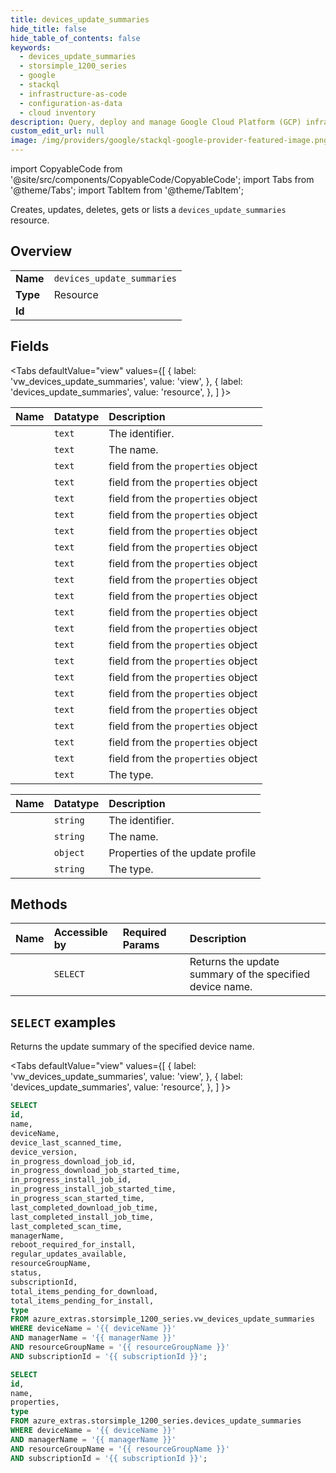 ```yaml
---
title: devices_update_summaries
hide_title: false
hide_table_of_contents: false
keywords:
  - devices_update_summaries
  - storsimple_1200_series
  - google
  - stackql
  - infrastructure-as-code
  - configuration-as-data
  - cloud inventory
description: Query, deploy and manage Google Cloud Platform (GCP) infrastructure and resources using SQL
custom_edit_url: null
image: /img/providers/google/stackql-google-provider-featured-image.png
---
```


import CopyableCode from '@site/src/components/CopyableCode/CopyableCode';
import Tabs from '@theme/Tabs';
import TabItem from '@theme/TabItem';

Creates, updates, deletes, gets or lists a <code>devices_update_summaries</code> resource.

## Overview
<table><tbody>
<tr><td><b>Name</b></td><td><code>devices_update_summaries</code></td></tr>
<tr><td><b>Type</b></td><td>Resource</td></tr>
<tr><td><b>Id</b></td><td><CopyableCode code="azure_extras.storsimple_1200_series.devices_update_summaries" /></td></tr>
</tbody></table>

## Fields
<Tabs
    defaultValue="view"
    values={[
        { label: 'vw_devices_update_summaries', value: 'view', },
        { label: 'devices_update_summaries', value: 'resource', },
    ]
}>
<TabItem value="view">

| Name | Datatype | Description |
|:-----|:---------|:------------|
| <CopyableCode code="id" /> | `text` | The identifier. |
| <CopyableCode code="name" /> | `text` | The name. |
| <CopyableCode code="deviceName" /> | `text` | field from the `properties` object |
| <CopyableCode code="device_last_scanned_time" /> | `text` | field from the `properties` object |
| <CopyableCode code="device_version" /> | `text` | field from the `properties` object |
| <CopyableCode code="in_progress_download_job_id" /> | `text` | field from the `properties` object |
| <CopyableCode code="in_progress_download_job_started_time" /> | `text` | field from the `properties` object |
| <CopyableCode code="in_progress_install_job_id" /> | `text` | field from the `properties` object |
| <CopyableCode code="in_progress_install_job_started_time" /> | `text` | field from the `properties` object |
| <CopyableCode code="in_progress_scan_started_time" /> | `text` | field from the `properties` object |
| <CopyableCode code="last_completed_download_job_time" /> | `text` | field from the `properties` object |
| <CopyableCode code="last_completed_install_job_time" /> | `text` | field from the `properties` object |
| <CopyableCode code="last_completed_scan_time" /> | `text` | field from the `properties` object |
| <CopyableCode code="managerName" /> | `text` | field from the `properties` object |
| <CopyableCode code="reboot_required_for_install" /> | `text` | field from the `properties` object |
| <CopyableCode code="regular_updates_available" /> | `text` | field from the `properties` object |
| <CopyableCode code="resourceGroupName" /> | `text` | field from the `properties` object |
| <CopyableCode code="status" /> | `text` | field from the `properties` object |
| <CopyableCode code="subscriptionId" /> | `text` | field from the `properties` object |
| <CopyableCode code="total_items_pending_for_download" /> | `text` | field from the `properties` object |
| <CopyableCode code="total_items_pending_for_install" /> | `text` | field from the `properties` object |
| <CopyableCode code="type" /> | `text` | The type. |
</TabItem>
<TabItem value="resource">

| Name | Datatype | Description |
|:-----|:---------|:------------|
| <CopyableCode code="id" /> | `string` | The identifier. |
| <CopyableCode code="name" /> | `string` | The name. |
| <CopyableCode code="properties" /> | `object` | Properties of the update profile |
| <CopyableCode code="type" /> | `string` | The type. |
</TabItem></Tabs>

## Methods
| Name | Accessible by | Required Params | Description |
|:-----|:--------------|:----------------|:------------|
| <CopyableCode code="get" /> | `SELECT` | <CopyableCode code="deviceName, managerName, resourceGroupName, subscriptionId" /> | Returns the update summary of the specified device name. |

## `SELECT` examples

Returns the update summary of the specified device name.

<Tabs
    defaultValue="view"
    values={[
        { label: 'vw_devices_update_summaries', value: 'view', },
        { label: 'devices_update_summaries', value: 'resource', },
    ]
}>
<TabItem value="view">

```sql
SELECT
id,
name,
deviceName,
device_last_scanned_time,
device_version,
in_progress_download_job_id,
in_progress_download_job_started_time,
in_progress_install_job_id,
in_progress_install_job_started_time,
in_progress_scan_started_time,
last_completed_download_job_time,
last_completed_install_job_time,
last_completed_scan_time,
managerName,
reboot_required_for_install,
regular_updates_available,
resourceGroupName,
status,
subscriptionId,
total_items_pending_for_download,
total_items_pending_for_install,
type
FROM azure_extras.storsimple_1200_series.vw_devices_update_summaries
WHERE deviceName = '{{ deviceName }}'
AND managerName = '{{ managerName }}'
AND resourceGroupName = '{{ resourceGroupName }}'
AND subscriptionId = '{{ subscriptionId }}';
```
</TabItem>
<TabItem value="resource">


```sql
SELECT
id,
name,
properties,
type
FROM azure_extras.storsimple_1200_series.devices_update_summaries
WHERE deviceName = '{{ deviceName }}'
AND managerName = '{{ managerName }}'
AND resourceGroupName = '{{ resourceGroupName }}'
AND subscriptionId = '{{ subscriptionId }}';
```
</TabItem></Tabs>

